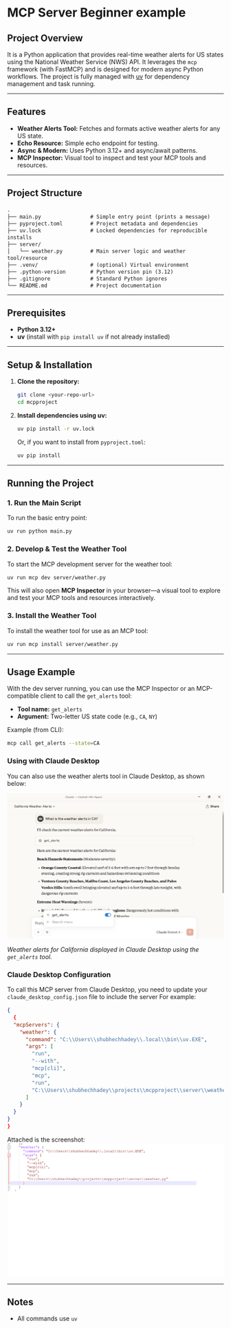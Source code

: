 # MCP Server Beginner example

## Project Overview

It is a Python application that provides real-time weather alerts for US states using the National Weather Service (NWS) API. It leverages the `mcp` framework (with FastMCP) and is designed for modern async Python workflows. The project is fully managed with [uv](https://github.com/astral-sh/uv) for dependency management and task running.

---

## Features
- **Weather Alerts Tool:** Fetches and formats active weather alerts for any US state.
- **Echo Resource:** Simple echo endpoint for testing.
- **Async & Modern:** Uses Python 3.12+ and async/await patterns.
- **MCP Inspector:** Visual tool to inspect and test your MCP tools and resources.

---

## Project Structure

```
.
├── main.py                # Simple entry point (prints a message)
├── pyproject.toml         # Project metadata and dependencies
├── uv.lock                # Locked dependencies for reproducible installs
├── server/
│   └── weather.py         # Main server logic and weather tool/resource
├── .venv/                 # (optional) Virtual environment
├── .python-version        # Python version pin (3.12)
├── .gitignore             # Standard Python ignores
└── README.md              # Project documentation
```

---

## Prerequisites
- **Python 3.12+**
- **uv** (install with `pip install uv` if not already installed)

---

## Setup & Installation

1. **Clone the repository:**
   ```sh
   git clone <your-repo-url>
   cd mcpproject
   ```

2. **Install dependencies using uv:**
   ```sh
   uv pip install -r uv.lock
   ```
   Or, if you want to install from `pyproject.toml`:
   ```sh
   uv pip install
   ```

---

## Running the Project

### 1. Run the Main Script
To run the basic entry point:
```sh
uv run python main.py
```

### 2. Develop & Test the Weather Tool
To start the MCP development server for the weather tool:
```sh
uv run mcp dev server/weather.py
```
This will also open **MCP Inspector** in your browser—a visual tool to explore and test your MCP tools and resources interactively.

### 3. Install the Weather Tool
To install the weather tool for use as an MCP tool:
```sh
uv run mcp install server/weather.py
```

---

## Usage Example

With the dev server running, you can use the MCP Inspector or an MCP-compatible client to call the `get_alerts` tool:
- **Tool name:** `get_alerts`
- **Argument:** Two-letter US state code (e.g., `CA`, `NY`)

Example (from CLI):
```sh
mcp call get_alerts --state=CA
```

### Using with Claude Desktop
You can also use the weather alerts tool in Claude Desktop, as shown below:

![Weather alerts in Claude Desktop](screeshots/claude_desktop_with_mcp_server.png)

*Weather alerts for California displayed in Claude Desktop using the `get_alerts` tool.*

### Claude Desktop Configuration

To call this MCP server from Claude Desktop, you need to update your `claude_desktop_config.json` file to include the server
For example:

```json
{
  {
  "mcpServers": {
    "weather": {
      "command": "C:\\Users\\shubhechhadey\\.local\\bin\\uv.EXE",
      "args": [
        "run",
        "--with",
        "mcp[cli]",
        "mcp",
        "run",
        "C:\\Users\\shubhechhadey\\projects\\mcpproject\\server\\weather.py"
      ]
    }
  }
}
}
```
Attached is the screenshot: ![Weather alerts in Claude Desktop](screeshots/claude_desktop_configuration.png)

---

## Notes
- All commands use `uv`